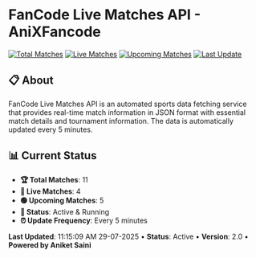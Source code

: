 # FanCode Live Matches API - AniXFancode

[![Total Matches](https://img.shields.io/badge/Total%20Matches-11-blue)](https://github.com/AniketSainiOp/AniXFancode)
[![Live Matches](https://img.shields.io/badge/Live%20Matches-4-red)](https://github.com/AniketSainiOp/AniXFancode)
[![Upcoming Matches](https://img.shields.io/badge/Upcoming%20Matches-5-green)](https://github.com/AniketSainiOp/AniXFancode)
[![Last Update](https://img.shields.io/badge/Last%20Update-11%3A15%3A09%20AM%2029-07-2025-orange)](https://github.com/AniketSainiOp/AniXFancode)

## 📋 About

FanCode Live Matches API is an automated sports data fetching service that provides real-time match information in JSON format with essential match details and tournament information. The data is automatically updated every 5 minutes.

## 📊 Current Status

- **🏆 Total Matches**: 11
- **🔴 Live Matches**: 4
- **🟢 Upcoming Matches**: 5
- **📡 Status**: Active & Running
- **⏰ Update Frequency**: Every 5 minutes

**Last Updated**: 11:15:09 AM 29-07-2025 • **Status**: Active • **Version**: 2.0 • **Powered by Aniket Saini**
